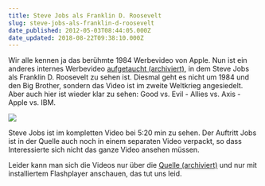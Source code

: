 ```yaml
---
title: Steve Jobs als Franklin D. Roosevelt
slug: steve-jobs-als-franklin-d-roosevelt
date_published: 2012-05-03T08:44:05.000Z
date_updated: 2018-08-22T09:38:10.000Z
---
```


Wir alle kennen ja das berühmte 1984 Werbevideo von Apple. Nun ist ein anderes internes Werbevideo [aufgetaucht (archiviert)](http://web.archive.org/web/20120503221637/http://www.networkworld.com/community/node/80448), in dem Steve Jobs als Franklin D. Roosevelt zu sehen ist. Diesmal geht es nicht um 1984 und den Big Brother, sondern das Video ist im zweite Weltkrieg angesiedelt. Aber auch hier ist wieder klar zu sehen: Good vs. Evil - Allies vs. Axis - Apple vs. IBM.

[![](//picdump.thafaker.de/2012/05/jobs_fdr.jpg)](__GHOST_URL__/steve-jobs-als-franklin-d-roosevelt/jobs_fdr/)

Steve Jobs ist im kompletten Video bei 5:20 min zu sehen. Der Auftritt Jobs ist in der Quelle auch noch in einem separaten Video verpackt, so dass Interessierte sich nicht das ganze Video ansehen müssen.

Leider kann man sich die Videos nur über die [Quelle (archiviert)](http://web.archive.org/web/20120503221637/http://www.networkworld.com/community/node/80448) und nur mit installiertem Flashplayer anschauen, das tut uns leid.
